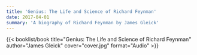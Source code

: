 ```yaml
---
title: 'Genius: The Life and Science of Richard Feynman'
date: 2017-04-01
summary: 'A biography of Richard Feynman by James Gleick'
---
```


{{< booklist/book
title="Genius: The Life and Science of Richard Feynman"
author="James Gleick"
cover="cover.jpg"
format="Audio" >}}
